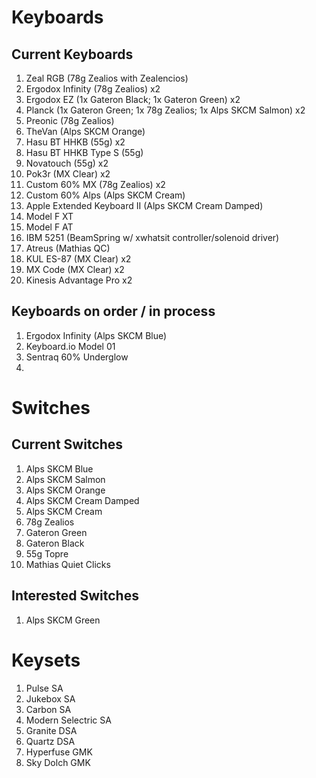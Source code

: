 # Keyboards
## Current Keyboards
1. Zeal RGB (78g Zealios with Zealencios)
1. Ergodox Infinity (78g Zealios) x2
1. Ergodox EZ (1x Gateron Black; 1x Gateron Green) x2
1. Planck (1x Gateron Green; 1x 78g Zealios; 1x Alps SKCM Salmon) x2
1. Preonic (78g Zealios)
1. TheVan (Alps SKCM Orange)
1. Hasu BT HHKB (55g) x2
1. Hasu BT HHKB Type S (55g)
1. Novatouch (55g) x2
1. Pok3r (MX Clear) x2
1. Custom 60% MX (78g Zealios) x2
1. Custom 60% Alps (Alps SKCM Cream)
1. Apple Extended Keyboard II (Alps SKCM Cream Damped)
1. Model F XT
1. Model F AT
1. IBM 5251 (BeamSpring w/ xwhatsit controller/solenoid driver)
1. Atreus (Mathias QC)
1. KUL ES-87 (MX Clear) x2
1. MX Code (MX Clear) x2
1. Kinesis Advantage Pro x2

## Keyboards on order / in process
1. Ergodox Infinity (Alps SKCM Blue)
1. Keyboard.io Model 01
1. Sentraq 60% Underglow
1. 

# Switches
## Current Switches
1. Alps SKCM Blue
1. Alps SKCM Salmon
1. Alps SKCM Orange
1. Alps SKCM Cream Damped
1. Alps SKCM Cream
1. 78g Zealios
1. Gateron Green
1. Gateron Black
1. 55g Topre
1. Mathias Quiet Clicks

## Interested Switches
1. Alps SKCM Green

# Keysets
1. Pulse SA
1. Jukebox SA
1. Carbon SA
1. Modern Selectric SA
1. Granite DSA
1. Quartz DSA
1. Hyperfuse GMK
1. Sky Dolch GMK


